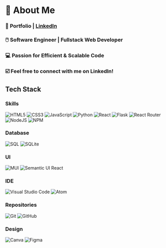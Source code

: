 <!--
**Blujay0/Blujay0** is a ✨ _special_ ✨ repository because its `README.md` (this file) appears on your GitHub profile.

Here are some ideas to get you started:

- 🔭 I’m currently working on ...
- 🌱 I’m currently learning ...
- 👯 I’m looking to collaborate on ...
- 🤔 I’m looking for help with ...
- 💬 Ask me about ...
- 📫 How to reach me: ...
- 😄 Pronouns: ...
- ⚡ Fun fact: ...
-->
# 👋 About Me 

### 📄 <a>Portfolio</a>&nbsp;|&nbsp;<a href=https://www.linkedin.com/in/jay-y-lim/ target="_blank">LinkedIn</a>&nbsp;&nbsp;&nbsp;&nbsp;&nbsp;&nbsp;

### 🖱️ Software Engineer | Fullstack Web Developer<br>
<!-- #### 💼 Open to new employment opportunities!<br> -->
### 💻 Passion for Efficient & Scalable Code<br>
### ☑️ Feel free to connect with me on LinkedIn!<br>

## Tech Stack
### Skills
![HTML5](https://img.shields.io/badge/html5-%23E34F26.svg?style=for-the-badge&logo=html5&logoColor=white) ![CSS3](https://img.shields.io/badge/css3-%231572B6.svg?style=for-the-badge&logo=css3&logoColor=white)  ![JavaScript](https://img.shields.io/badge/javascript-%23323330.svg?style=for-the-badge&logo=javascript&logoColor=%23F7DF1E) ![Python](https://img.shields.io/badge/python-3670A0?style=for-the-badge&logo=python&logoColor=ffdd54)  ![React](https://img.shields.io/badge/react-%2320232a.svg?style=for-the-badge&logo=react&logoColor=%2361DAFB)  ![Flask](https://img.shields.io/badge/Flask-000000?style=for-the-badge&logo=flask&logoColor=white) ![React Router](https://img.shields.io/badge/React_Router-CA4245?style=for-the-badge&logo=react-router&logoColor=white) ![NodeJS](https://img.shields.io/badge/node.js-6DA55F?style=for-the-badge&logo=node.js&logoColor=white) ![NPM](https://img.shields.io/badge/NPM-%23CB3837.svg?style=for-the-badge&logo=npm&logoColor=white) 

### Database
![SQL](https://img.shields.io/badge/SQL-CC2927?style=for-the-badge&logo=microsoftsqlserver&logoColor=#CC2927) ![SQLite](https://img.shields.io/badge/SQLite-07405E?style=for-the-badge&logo=sqlite&logoColor=white)

### UI
![MUI](https://img.shields.io/badge/MUI-%230081CB.svg?style=for-the-badge&logo=mui&logoColor=white) ![Semantic UI React](https://img.shields.io/badge/Semantic%20UI%20React-%2335BDB2.svg?style=for-the-badge&logo=SemanticUIReact&logoColor=black)

### IDE
![Visual Studio Code](https://img.shields.io/badge/Visual%20Studio%20Code-0078d7.svg?style=for-the-badge&logo=visual-studio-code&logoColor=white) ![Atom](https://img.shields.io/badge/Atom-66595C?style=for-the-badge&logo=Atom&logoColor=white)

### Repositories
![Git](https://img.shields.io/badge/git-%23F05033.svg?style=for-the-badge&logo=git&logoColor=white) ![GitHub](https://img.shields.io/badge/github-%23121011.svg?style=for-the-badge&logo=github&logoColor=white)

### Design
![Canva](https://img.shields.io/badge/Canva-%2300C4CC.svg?&style=for-the-badge&logo=Canva&logoColor=blue) ![Figma](https://img.shields.io/badge/Figma-F24E1E?style=for-the-badge&logo=figma&logoColor=white)
